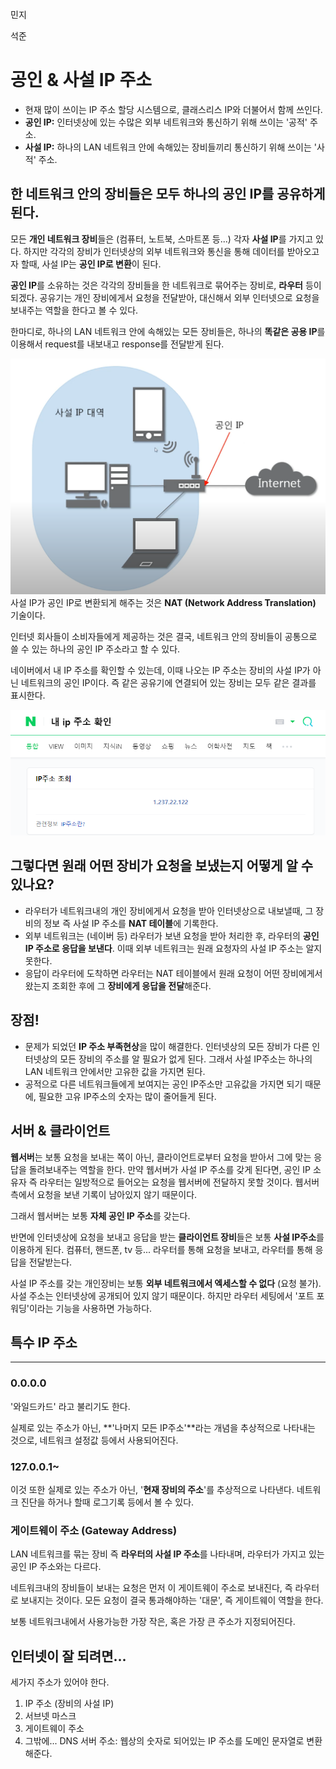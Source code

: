 민지

석준

# 공인 & 사설 IP 주소

- 현재 많이 쓰이는 IP 주소 할당 시스템으로, 클래스리스 IP와 더불어서 함께 쓰인다.
- **공인 IP:** 인터넷상에 있는 수많은 외부 네트워크와 통신하기 위해 쓰이는 '공적' 주소.
- **사설 IP:** 하나의 LAN 네트워크 안에 속해있는 장비들끼리 통신하기 위해 쓰이는 '사적' 주소.

## 한 네트워크 안의 장비들은 모두 하나의 공인 IP를 공유하게 된다.

모든 **개인 네트워크 장비**들은 (컴퓨터, 노트북, 스마트폰 등...) 각자 **사설 IP**를 가지고 있다. 하지만 각각의 장비가 인터넷상의 외부 네트워크와 통신을 통해 데이터를 받아오고자 할때, 사설 IP는 **공인 IP로 변환**이 된다.

**공인 IP**를 소유하는 것은 각각의 장비들을 한 네트워크로 묶어주는 장비로, **라우터** 등이 되겠다. 공유기는 개인 장비에게서 요청을 전달받아, 대신해서 외부 인터넷으로 요청을 보내주는 역할을 한다고 볼 수 있다.

한마디로, 하나의 LAN 네트워크 안에 속해있는 모든 장비들은, 하나의 **똑같은 공용 IP**를 이용해서 request를 내보내고 response를 전달받게 된다.

![](./img/04-private-public.png)
사설 IP가 공인 IP로 변환되게 해주는 것은 **NAT (Network Address Translation)** 기술이다.

인터넷 회사들이 소비자들에게 제공하는 것은 결국, 네트워크 안의 장비들이 공통으로 쓸 수 있는 하나의 공인 IP 주소라고 할 수 있다.

네이버에서 내 IP 주소를 확인할 수 있는데, 이때 나오는 IP 주소는 장비의 사설 IP가 아닌 네트워크의 공인 IP이다. 즉 같은 공유기에 연결되어 있는 장비는 모두 같은 결과를 표시한다.

![](./img/04-naver-ip.png)

## 그렇다면 원래 어떤 장비가 요청을 보냈는지 어떻게 알 수 있나요?

- 라우터가 네트워크내의 개인 장비에게서 요청을 받아 인터넷상으로 내보낼때, 그 장비의 정보 즉 사설 IP 주소를 **NAT 테이블**에 기록한다.
- 외부 네트워크는 (네이버 등) 라우터가 보낸 요청을 받아 처리한 후, 라우터의 **공인 IP 주소로 응답을 보낸다**. 이때 외부 네트워크는 원래 요청자의 사설 IP 주소는 알지 못한다.
- 응답이 라우터에 도착하면 라우터는 NAT 테이블에서 원래 요청이 어떤 장비에게서 왔는지 조회한 후에 그 **장비에게 응답을 전달**해준다.

## 장점!

- 문제가 되었던 **IP 주소 부족현상**을 많이 해결한다. 인터넷상의 모든 장비가 다른 인터넷상의 모든 장비의 주소를 알 필요가 없게 된다. 그래서 사설 IP주소는 하나의 LAN 네트워크 안에서만 고유한 값을 가지면 된다.
- 공적으로 다른 네트워크들에게 보여지는 공인 IP주소만 고유값을 가지면 되기 때문에, 필요한 고유 IP주소의 숫자는 많이 줄어들게 된다.

## 서버 & 클라이언트

**웹서버**는 보통 요청을 보내는 쪽이 아닌, 클라이언트로부터 요청을 받아서 그에 맞는 응답을 돌려보내주는 역할을 한다. 만약 웹서버가 사설 IP 주소를 갖게 된다면, 공인 IP 소유자 즉 라우터는 일방적으로 들어오는 요청을 웹서버에 전달하지 못할 것이다. 웹서버측에서 요청을 보낸 기록이 남아있지 않기 때문이다. 

그래서 웹서버는 보통 **자체 공인 IP 주소**를 갖는다.

반면에 인터넷상에 요청을 보내고 응답을 받는 **클라이언트 장비**들은 보통 **사설 IP주소**를 이용하게 된다.  컴퓨터, 핸드폰, tv 등... 라우터를 통해 요청을 보내고, 라우터를 통해 응답을 전달받는다.

사설 IP 주소를 갖는 개인장비는 보통 **외부 네트워크에서 엑세스할 수 없다** (요청 불가). 사설 주소는 인터넷상에 공개되어 있지 않기 때문이다. 하지만 라우터 세팅에서 '포트 포워딩'이라는 기능을 사용하면 가능하다.

## 특수 IP 주소

---

### 0.0.0.0

'와일드카드' 라고 불리기도 한다.

실제로 있는 주소가 아닌, **'나머지 모든 IP주소'**라는 개념을 추상적으로 나타내는 것으로, 네트워크 설정값 등에서 사용되어진다.

### 127.0.0.1~

이것 또한 실제로 있는 주소가 아닌, '**현재 장비의 주소**'를 추상적으로 나타낸다. 네트워크 진단을 하거나 할때 로그기록 등에서 볼 수 있다.

### 게이트웨이 주소 (Gateway Address)

LAN 네트워크를 묶는 장비 즉 **라우터의 사설 IP 주소**를 나타내며, 라우터가 가지고 있는 공인 IP 주소와는 다르다.

네트워크내의 장비들이 보내는 요청은 먼저 이 게이트웨이 주소로 보내진다, 즉 라우터로 보내지는 것이다. 모든 요청이 결국 통과해야하는 '대문', 즉 게이트웨이 역할을 한다.

보통 네트워크내에서 사용가능한 가장 작은, 혹은 가장 큰 주소가 지정되어진다.

## 인터넷이 잘 되려면...

세가지 주소가 있어야 한다.

1. IP 주소 (장비의 사설 IP)
2. 서브넷 마스크 
3. 게이트웨이 주소
4. 그밖에... DNS 서버 주소: 웹상의 숫자로 되어있는 IP 주소를 도메인 문자열로 변환해준다.
